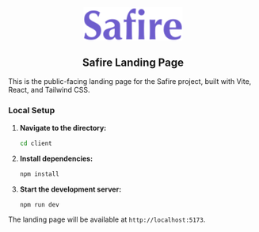 <div align="center">
  <a href="https://safire-five.vercel.app/" target="_blank">
    <img src="https://raw.githubusercontent.com/rajveeerr/Safire/main/client/src/assets/Safire.svg" alt="Safire Logo" width="200"/>
  </a>
  <h2 align="center">Safire Landing Page</h2>
</div>

This is the public-facing landing page for the Safire project, built with Vite, React, and Tailwind CSS.

### Local Setup

1.  **Navigate to the directory:**
    ```sh
    cd client
    ```
2.  **Install dependencies:**
    ```sh
    npm install
    ```
3.  **Start the development server:**
    ```sh
    npm run dev
    ```

The landing page will be available at `http://localhost:5173`.